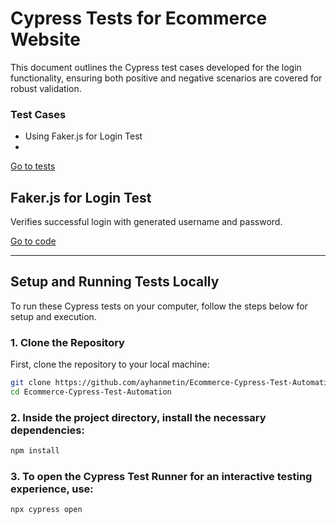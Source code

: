# Cypress Tests for Ecommerce Website

This document outlines the Cypress test cases developed for the login functionality, ensuring both positive and negative scenarios are covered for robust validation.

### Test Cases

- Using Faker.js for Login Test
- 


[Go to tests](https://github.com/ayhanmetin/Ecommerce-Cypress-Test-Automation/tree/main/cypress/e2e/E-commerce_Test_File)


## Faker.js for Login Test

Verifies successful login with generated username and password.

[Go to code](https://github.com/ayhanmetin/Ecommerce-Cypress-Test-Automation/blob/main/cypress/e2e/E-commerce_Test_File/Fakerjs_Login_Test.cy.js)



---------------------------------------------------------


## Setup and Running Tests Locally

To run these Cypress tests on your computer, follow the steps below for setup and execution.

### 1. Clone the Repository

First, clone the repository to your local machine:

```bash
git clone https://github.com/ayhanmetin/Ecommerce-Cypress-Test-Automation
cd Ecommerce-Cypress-Test-Automation
```

### 2. Inside the project directory, install the necessary dependencies:

```bash
npm install
```

### 3. To open the Cypress Test Runner for an interactive testing experience, use:

```bash
npx cypress open
```


